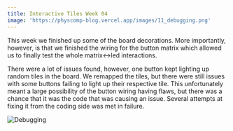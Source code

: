 ```yaml
---
title: Interactive Tiles Week 04
image: 'https://physcomp-blog.vercel.app/images/11_debugging.png'
---
```


This week we finished up some of the board decorations. More importantly, however, is that we finished the wiring for the button matrix which allowed us to finally test the whole matrix<->led interactions.

There were a lot of issues found, however, one button kept lighting up random tiles in the board. We remapped the tiles, but there were still issues with some buttons failing to light up their respective tile. This unfortunately meant a large possibility of the button wiring having flaws, but there was a chance that it was the code that was causing an issue. Several attempts at fixing it from the coding side was met in failure.

![Debugging](/images/11_debugging.png)
